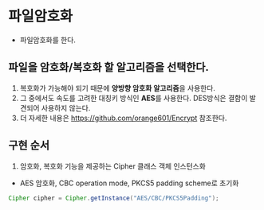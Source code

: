 # 파일암호화
- 파일암호화를 한다.

## 파일을 암호화/복호화 할 알고리즘을 선택한다. ##
1. 복호화가 가능해야 되기 때문에 **양방향 암호화 알고리즘**을 사용한다.
2. 그 중에서도 속도를 고려한 대칭키 방식인 **AES**를 사용한다. DES방식은 결함이 발견되어 사용하지 않는다.
3. 더 자세한 내용은 https://github.com/orange601/Encrypt 참조한다.

## 구현 순서 ##
1. 암호화, 복호화 기능을 제공하는 Cipher 클래스 객체 인스턴스화
  - AES 암호화, CBC operation mode, PKCS5 padding scheme로 초기화
````java
Cipher cipher = Cipher.getInstance("AES/CBC/PKCS5Padding");
````
  
